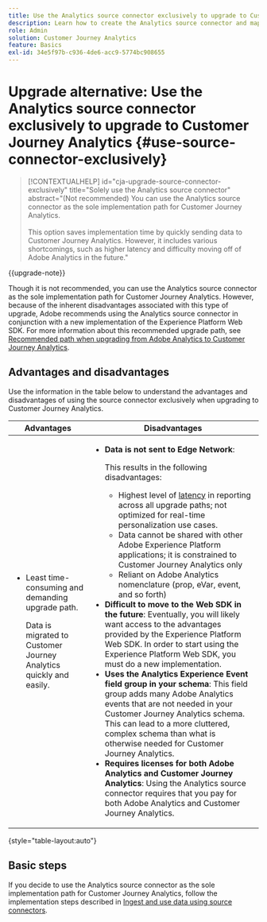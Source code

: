 ```yaml
---
title: Use the Analytics source connector exclusively to upgrade to Customer Journey Analytics
description: Learn how to create the Analytics source connector and map fields
role: Admin
solution: Customer Journey Analytics
feature: Basics
exl-id: 34e5f97b-c936-4de6-acc9-5774bc908655
---
```

# Upgrade alternative: Use the Analytics source connector exclusively to upgrade to Customer Journey Analytics {#use-source-connector-exclusively}

<!-- markdownlint-disable MD034 -->

>[!CONTEXTUALHELP]
>id="cja-upgrade-source-connector-exclusively"
>title="Solely use the Analytics source connector"
>abstract="(Not recommended) You can use the Analytics source connector as the sole implementation path for Customer Journey Analytics. <br><br>This option saves implementation time by quickly sending data to Customer Journey Analytics. However, it includes various shortcomings, such as higher latency and difficulty moving off of Adobe Analytics in the future."

<!-- markdownlint-enable MD034 -->

{{upgrade-note}}

Though it is not recommended, you can use the Analytics source connector as the sole implementation path for Customer Journey Analytics. However, because of the inherent disadvantages associated with this type of upgrade, Adobe recommends using the Analytics source connector in conjunction with a new implementation of the Experience Platform Web SDK. For more information about this recommended upgrade path, see [Recommended path when upgrading from Adobe Analytics to Customer Journey Analytics](/help/getting-started/cja-upgrade/cja-upgrade-recommendations.md). 

## Advantages and disadvantages

Use the information in the table below to understand the advantages and disadvantages of using the source connector exclusively when upgrading to Customer Journey Analytics. 

| Advantages | Disadvantages |
|----------|---------|
| <ul><li>Least time-consuming and demanding upgrade path. <p>Data is migrated to Customer Journey Analytics quickly and easily.</p></li></ul> | <ul><li>**Data is not sent to Edge Network**: <p>This results in the following disadvantages:</p><ul><li>Highest level of [latency](/help/technotes/guardrails.md#latencies) in reporting across all upgrade paths; not optimized for real-time personalization use cases.</li><li>Data cannot be shared with other Adobe Experience Platform applications; it is constrained to Customer Journey Analytics only</li><li>Reliant on Adobe Analytics nomenclature (prop, eVar, event, and so forth)</li></ul><li>**Difficult to move to the Web SDK in the future**: Eventually, you will likely want access to the advantages provided by the Experience Platform Web SDK. In order to start using the Experience Platform Web SDK, you must do a new implementation.</li><li>**Uses the Analytics Experience Event field group in your schema**: This field group adds many Adobe Analytics events that are not needed in your Customer Journey Analytics schema.  This can lead to a more cluttered, complex schema than what is otherwise needed for Customer Journey Analytics.</li><li>**Requires licenses for both Adobe Analytics and Customer Journey Analytics**: Using the Analytics source connector requires that you pay for both Adobe Analytics and Customer Journey Analytics.</li></ul> | 

{style="table-layout:auto"}

## Basic steps

If you decide to use the Analytics source connector as the sole implementation path for Customer Journey Analytics, follow the implementation steps described in [Ingest and use data using source connectors](/help/data-ingestion/sources.md).

